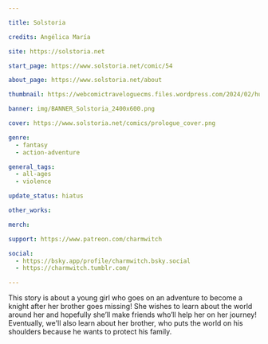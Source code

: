 ```yaml
---

title: Solstoria

credits: Angélica María

site: https://solstoria.net

start_page: https://www.solstoria.net/comic/54

about_page: https://www.solstoria.net/about

thumbnail: https://webcomictraveloguecms.files.wordpress.com/2024/02/hubbox_solstoria.png

banner: img/BANNER_Solstoria_2400x600.png

cover: https://www.solstoria.net/comics/prologue_cover.png

genre: 
  - fantasy
  - action-adventure

general_tags: 
  - all-ages
  - violence

update_status: hiatus

other_works:

merch: 

support: https://www.patreon.com/charmwitch

social:
  - https://bsky.app/profile/charmwitch.bsky.social
  - https://charmwitch.tumblr.com/

---
```


This story is about a young girl who goes on an adventure to become a knight after her brother goes missing! She wishes to learn about the world around her and hopefully she’ll make friends who’ll help her on her journey! Eventually, we'll also learn about her brother, who puts the world on his shoulders because he wants to protect his family. 